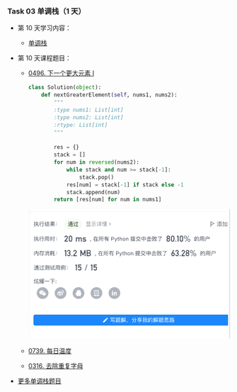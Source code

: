 ### Task 03 单调栈（1 天）

- 第 10 天学习内容：
  - [单调栈](https://github.com/itcharge/LeetCode-Py/blob/main/Contents/03.Stack/03.Monotone-Stack/01.Monotone-Stack.md)
  
- 第 10 天课程题目：
  - [0496. 下一个更大元素 I](https://leetcode-cn.com/problems/next-greater-element-i/)
  
    ```python
    class Solution(object):
        def nextGreaterElement(self, nums1, nums2):
            """
            :type nums1: List[int]
            :type nums2: List[int]
            :rtype: List[int]
            """
    
            res = {}
            stack = []
            for num in reversed(nums2):
                while stack and num >= stack[-1]:
                    stack.pop()
                res[num] = stack[-1] if stack else -1
                stack.append(num)
            return [res[num] for num in nums1]
    
    ```
  
    ![image-20220119214100825](img/Task3/image-20220119214100825-2599662.png)
  
  - [0739. 每日温度](https://leetcode-cn.com/problems/daily-temperatures/)
  
  - [0316. 去除重复字母](https://leetcode-cn.com/problems/remove-duplicate-letters/)
  
- [更多单调栈题目](https://github.com/itcharge/LeetCode-Py/blob/main/Contents/03.Stack/03.Monotone-Stack/10.Monotone-Stack-List.md)
